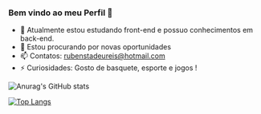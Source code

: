 ### Bem vindo ao meu Perfil 👋

- 🌱 Atualmente estou estudando front-end e possuo conhecimentos em back-end.
- 👯 Estou procurando por novas oportunidades
- 📫 Contatos: rubenstadeureis@hotmail.com
- ⚡ Curiosidades: Gosto de basquete, esporte e jogos ! 

![Anurag's GitHub stats](https://github-readme-stats.vercel.app/api?username=rubenstadeureis&show_icons=true&theme=dark)

[![Top Langs](https://github-readme-stats.vercel.app/api/top-langs/?username=rubenstadeureis&layout=dark)](https://github.com/rubenstadeureis/github-readme-stats)


